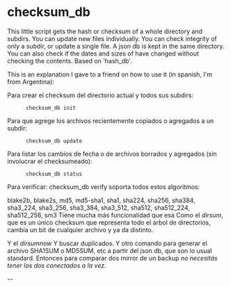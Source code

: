 # checksum_db
This little script gets the hash or checksum of a whole directory and subdirs. You can update new files individually. You can check integrity of only a subdir, or update a single file. A json db is kept in the same directory.  You can also check if the dates and sizes of have changed without checking the contents. Based on 'hash_db'.

This is an explanation I gave to a friend on how to use it (in spanish, I'm from Argentina):

Para crear el checksum del directorio actual y todos sus subdirs:

          checksum_db init

Para que agrege los archivos recientemente copiados o agregados a un subdir:

          checksum_db update

Para listar los cambios de fecha o de archivos borrados y agregados (sin involucrar el checksumeado):

          checksum_db status

Para verificar:      checksum_db verify
soporta todos estos algoritmos:

blake2b, blake2s, md5, md5-sha1, sha1, sha224, sha256, sha384, sha3_224, sha3_256, sha3_384, sha3_512, sha512, sha512_224, sha512_256, sm3
Tiene mucha más funcionalidad que esa
Como el *dirsum*, que es un único checksum que representa todo el árbol de directorios, cambia un bit de cualquier archivo y ya da distinto.

Y el *dirsumnow*
Y buscar duplicados.
Y otro comando para generar el archivo SHA1SUM o MD5SUM, etc a partir del json db, que son lo usual standard.
Entonces para comparar dos mirror de un backup *no necesitás tener los dos conectados a la vez.*


--

